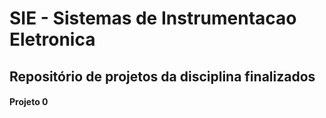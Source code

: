 # SIE - Sistemas de Instrumentacao Eletronica

## Repositório de projetos da disciplina finalizados

#### Projeto 0
